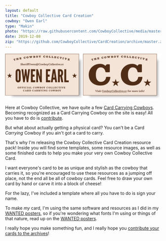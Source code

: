 ```yaml
---
layout: default
title: "Cowboy Collective Card Creation"
cowboy: "Owen Earl"
type: "Makin"
photo: "https://raw.githubusercontent.com/CowboyCollective/media/master/exampleCowboyCards.png"
date: 2019-12-08
zip: "https://github.com/CowboyCollective/CardCreation/archive/master.zip"
---
```

![Example Cards](https://raw.githubusercontent.com/CowboyCollective/media/master/exampleCowboyCards.png)

Here at Cowboy Collective, we have quite a few [Card Carrying Cowboys](https://cowboycollective.cc/Cowboys). Becoming recognized as a Card Carrying Cowboy on the site is easy! All you have to do is [contribute](https://cowboycollective.cc/Submit).

But what about actually getting a physical card? You can't be a Card *Carrying* Cowboy if you ain't got a card to carry.

That's why I'm releasing the Cowboy Collective Card Creation resource pack! Inside you will find some templates, some resource images, as well as some finished cards to help you make your very own Cowboy Collective Card.

I want everyone's card to be as unique and stylish as the cowboy that carries it, so you're encouraged to use these resources as a jumping off place, not the end all be all of cowboy cards. Feel free to draw your own card by hand or carve it into a block of cheese!

For the lazy, I've included a template where all you have to do is sign your name.

To make *my* card, I'm using the same software and resources as I did in my [WANTED posters](https://cowboycollective.cc/2019/12/01/WANTEDPosters.html), so if you're wondering what fonts I'm using or things of that nature, read up on the [WANTED posters](https://cowboycollective.cc/2019/12/01/WANTEDPosters.html).

I really hope you make something fun, and I really hope you [contribute your cards to the archives](https://cowboycollective.cc/Submit)!<br><br>
